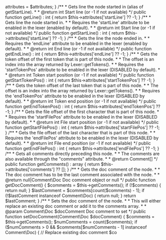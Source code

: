 <?php declare(strict_types=1);

namespace PhpParser;

abstract class NodeAbstract implements Node, \JsonSerializable
{
    protected $attributes;

    /**
     * Creates a Node.
     *
     * @param array $attributes Array of attributes
     */
    public function __construct(array $attributes = []) {
        $this->attributes = $attributes;
    }

    /**
     * Gets line the node started in (alias of getStartLine).
     *
     * @return int Start line (or -1 if not available)
     */
    public function getLine() : int {
        return $this->attributes['startLine'] ?? -1;
    }

    /**
     * Gets line the node started in.
     *
     * Requires the 'startLine' attribute to be enabled in the lexer (enabled by default).
     *
     * @return int Start line (or -1 if not available)
     */
    public function getStartLine() : int {
        return $this->attributes['startLine'] ?? -1;
    }

    /**
     * Gets the line the node ended in.
     *
     * Requires the 'endLine' attribute to be enabled in the lexer (enabled by default).
     *
     * @return int End line (or -1 if not available)
     */
    public function getEndLine() : int {
        return $this->attributes['endLine'] ?? -1;
    }

    /**
     * Gets the token offset of the first token that is part of this node.
     *
     * The offset is an index into the array returned by Lexer::getTokens().
     *
     * Requires the 'startTokenPos' attribute to be enabled in the lexer (DISABLED by default).
     *
     * @return int Token start position (or -1 if not available)
     */
    public function getStartTokenPos() : int {
        return $this->attributes['startTokenPos'] ?? -1;
    }

    /**
     * Gets the token offset of the last token that is part of this node.
     *
     * The offset is an index into the array returned by Lexer::getTokens().
     *
     * Requires the 'endTokenPos' attribute to be enabled in the lexer (DISABLED by default).
     *
     * @return int Token end position (or -1 if not available)
     */
    public function getEndTokenPos() : int {
        return $this->attributes['endTokenPos'] ?? -1;
    }

    /**
     * Gets the file offset of the first character that is part of this node.
     *
     * Requires the 'startFilePos' attribute to be enabled in the lexer (DISABLED by default).
     *
     * @return int File start position (or -1 if not available)
     */
    public function getStartFilePos() : int {
        return $this->attributes['startFilePos'] ?? -1;
    }

    /**
     * Gets the file offset of the last character that is part of this node.
     *
     * Requires the 'endFilePos' attribute to be enabled in the lexer (DISABLED by default).
     *
     * @return int File end position (or -1 if not available)
     */
    public function getEndFilePos() : int {
        return $this->attributes['endFilePos'] ?? -1;
    }

    /**
     * Gets all comments directly preceding this node.
     *
     * The comments are also available through the "comments" attribute.
     *
     * @return Comment[]
     */
    public function getComments() : array {
        return $this->attributes['comments'] ?? [];
    }

    /**
     * Gets the doc comment of the node.
     *
     * The doc comment has to be the last comment associated with the node.
     *
     * @return null|Comment\Doc Doc comment object or null
     */
    public function getDocComment() {
        $comments = $this->getComments();
        if (!$comments) {
            return null;
        }

        $lastComment = $comments[count($comments) - 1];
        if (!$lastComment instanceof Comment\Doc) {
            return null;
        }

        return $lastComment;
    }

    /**
     * Sets the doc comment of the node.
     *
     * This will either replace an existing doc comment or add it to the comments array.
     *
     * @param Comment\Doc $docComment Doc comment to set
     */
    public function setDocComment(Comment\Doc $docComment) {
        $comments = $this->getComments();

        $numComments = count($comments);
        if ($numComments > 0 && $comments[$numComments - 1] instanceof Comment\Doc) {
            // Replace existing doc comment
            $co